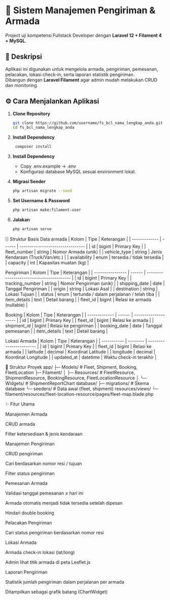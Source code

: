 # 🚚 Sistem Manajemen Pengiriman & Armada  
Project uji kompetensi Fullstack Developer dengan **Laravel 12 + Filament 4 + MySQL**.  


## 📌 Deskripsi  
Aplikasi ini digunakan untuk mengelola armada, pengiriman, pemesanan, pelacakan, lokasi check-in, serta laporan statistik pengiriman.  
Dibangun dengan **Laravel Filament** agar admin mudah melakukan CRUD dan monitoring. 

## ⚙️ Cara Menjalankan Aplikasi  

1. **Clone Repository**
   ```bash
   git clone https://github.com/username/fs_bcl_nama_lengkap_anda.git
   cd fs_bcl_nama_lengkap_anda

2. **Install Dependency**
   ```bash
    composer install

3. **Install Dependency**
    - Copy .env.example → .env
    - Konfigurasi database MySQL sesuai environment lokal.

4. **Migrasi Seeder**
    ```bash
    php artisan migrate --seed

5. **Set Username & Password**
    ```bash
    php artisan make:filament-user

5. **Jalakan**
    ```bash
    php artisan serve

🗄️ Struktur Basis Data
armada
| Kolom         | Tipe   | Keterangan                       |
| ------------- | ------ | -------------------------------- |
| id            | bigint | Primary Key                      |
| fleet\_number | string | Nomor Armada (unik)              |
| vehicle\_type | string | Jenis Kendaraan (Truck/Van/etc.) |
| availability  | enum   | tersedia / tidak tersedia        |
| capacity      | int    | Kapasitas muatan (kg)            |

Pengiriman
| Kolom            | Tipe   | Keterangan                               |
| ---------------- | ------ | ---------------------------------------- |
| id               | bigint | Primary Key                              |
| tracking\_number | string | Nomor Pengiriman (unik)                  |
| shipping\_date   | date   | Tanggal Pengiriman                       |
| origin           | string | Lokasi Asal                              |
| destination      | string | Lokasi Tujuan                            |
| status           | enum   | tertunda / dalam perjalanan / telah tiba |
| item\_details    | text   | Detail barang                            |
| fleet\_id        | bigint | Relasi ke armada (nullable)              |

Booking
| Kolom         | Tipe   | Keterangan           |
| ------------- | ------ | -------------------- |
| id            | bigint | Primary Key          |
| fleet\_id     | bigint | Relasi ke armada     |
| shipment\_id  | bigint | Relasi ke pengiriman |
| booking\_date | date   | Tanggal pemesanan    |
| item\_details | text   | Detail barang        |

Lokasi Armada
| Kolom       | Tipe     | Keterangan              |
| ----------- | -------- | ----------------------- |
| id          | bigint   | Primary Key             |
| fleet\_id   | bigint   | Relasi ke armada        |
| latitude    | decimal  | Koordinat Latitude      |
| longitude   | decimal  | Koordinat Longitude     |
| updated\_at | datetime | Waktu check-in terakhir |

📂 Struktur Proyek
app/
 ├─ Models/           # Fleet, Shipment, Booking, FleetLocation
 ├─ Filament/
 │   ├─ Resources/    # FleetResource, ShipmentResource, BookingResource, FleetLocationResource
 │   └─ Widgets/      # ShipmentReportChart
database/
 ├─ migrations/       # Skema database
 └─ seeders/          # Data awal (fleet, shipment)
resources/views/
 └─ filament/resources/fleet-location-resource/pages/fleet-map.blade.php

✨ Fitur Utama

Manajemen Armada

CRUD armada

Filter ketersediaan & jenis kendaraan

Manajemen Pengiriman

CRUD pengiriman

Cari berdasarkan nomor resi / tujuan

Filter status pengiriman

Pemesanan Armada

Validasi tanggal pemesanan ≥ hari ini

Armada otomatis menjadi tidak tersedia setelah dipesan

Hindari double booking

Pelacakan Pengiriman

Cari status pengiriman berdasarkan nomor resi

Lokasi Armada

Armada check-in lokasi (lat/long)

Admin lihat titik armada di peta Leaflet.js

Laporan Pengiriman

Statistik jumlah pengiriman dalam perjalanan per armada

Ditampilkan sebagai grafik batang (ChartWidget)
